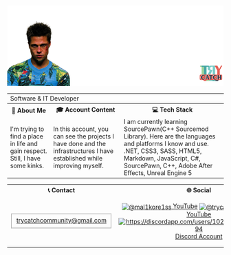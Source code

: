 <p align="center"><img src="https://raw.githubusercontent.com/Mal1koRe1ss/mal1kore1ss/refs/heads/main/Banner.png"></p>
<table>
  <tr>
    <td colspan="3">
      Software & IT Developer
    </td>
  </tr>
  <tr>
    <th><b>🦍 About Me</b></th>
    <th><b>🎓 Account Content</b></th>
    <th><b>💻 Tech Stack</b></th>
  </tr>
  <tr>
    <td>
      I'm trying to find a place in life and gain respect. Still, I have some kinks.
    </td>
    <td>
      In this account, you can see the projects I have done and the infrastructures I have established while improving myself.
    </td>
    <td>
      I am currently learning SourcePawn(C++ Sourcemod Library). Here are the languages and ​​platforms I know and use. .NET, CSS3, SASS, HTML5, Markdown, JavaScript, C#, SourcePawn, C++, Adobe After Effects, Unreal Engine 5
    </td>
  </tr>
</table>
<table align="center" cellpadding="10">
  <tr>
    <th>📞 Contact</th>
    <th>‬🌐 Social</th>
  </tr>
  <tr>
    <td height="45">
      <fieldset>
        <a href="mailto:trycatchcommunity@gmail.com">trycatchcommunity@gmail.com</a>
      </fieldset>
    </td>
    <td height="65">
      <p align="center">
      <a href="https://www.youtube.com/@mal1kore1ss" target="blank"><img align="center" src="https://raw.githubusercontent.com/rahuldkjain/github-profile-readme-generator/master/src/images/icons/Social/youtube.svg" alt="@mal1kore1ss" height="30"   width="40" /> YouTube</a>
      <a href="https://www.youtube.com/@trycatch00" target="blank"><img align="center" src="https://raw.githubusercontent.com/rahuldkjain/github-profile-readme-generator/master/src/images/icons/Social/youtube.svg" alt="@trycatch00" height="30"   width="40" /> TryCatch's YouTube</a>
      <a href="https://discordapp.com/users/1020731689330286694" target="blank"><img align="center" src="https://raw.githubusercontent.com/rahuldkjain/github-profile-readme-generator/master/src/images/icons/Social/discord.svg" alt="https://discordapp.com/users/1020731689330286694" height="30" width="40" /> Discord Account</a>
      </p>
    </td>
  </tr>
</table>
